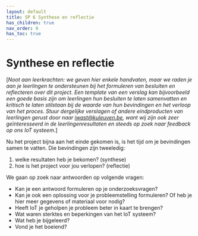 ```yaml
---
layout: default
title: SP 6 Synthese en reflectie
has_children: true
nav_order: 9
has_toc: true
---
```


# Synthese en reflectie

\[_Noot aan leerkrachten: we geven hier enkele handvaten, maar we raden je aan je leerlingen te ondersteunen bij het formuleren van besluiten en reflecteren over dit project. 
Een template van een verslag kan bijvoorbeeld een goede basis zijn om leerlingen hun besluiten te laten samenvatten en kritisch te laten stilstaan bij de waarde van hun bevindingen en 
het verloop van het proces.
Stuur dergelijke verslagen of andere eindproducten van leerlingen gerust door naar iwast@kuleuven.be, want wij zijn ook zeer geïnteresseerd in de leerlingenresultaten en 
steeds op zoek naar feedback op ons IoT systeem._\]

Nu het project bijna aan het einde gekomen is, is het tijd om je bevindingen samen te vatten. Die bevindingen zijn tweeledig: 
1. welke resultaten heb je bekomen? (synthese)
2. hoe is het project voor jou verlopen? (reflectie)

We gaan op zoek naar antwoorden op volgende vragen:
* Kan je een antwoord formuleren op je onderzoeksvragen?
* Kan je ook een oplossing voor je probleemstelling formuleren? Of heb je hier meer gegevens of materiaal voor nodig?
* Heeft IoT je geholpen je probleem beter in kaart te brengen?
* Wat waren sterktes en beperkingen van het IoT systeem?
* Wat heb je bijgeleerd? 
* Vond je het boeiend? 

